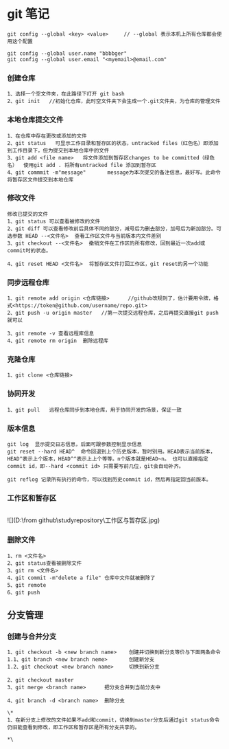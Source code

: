 # git 笔记



~~~
git config --global <key> <value>     // --global 表示本机上所有仓库都会使用这个配置

git config --global user.name "bbbbger"
git config --global user.email "<myemail>@email.com"
~~~

### 创建仓库

~~~git
1、选择一个空文件夹，在此路径下打开 git bash
2、git init   //初始化仓库，此时空文件夹下会生成一个.git文件夹，为仓库的管理文件

~~~

### 本地仓库提交文件

~~~
1、在仓库中存在更改或添加的文件
2、git status   可显示工作目录和暂存区的状态，untracked files（红色名）即添加到工作目录下，但为提交到本地仓库中的文件
3、git add <file name>   将文件添加到暂存区changes to be committed（绿色名）  使用git add . 将所有untracked file 添加到暂存区
4、git commmit -m"message"       message为本次提交的备注信息，最好写。此命令将暂存区文件提交到本地仓库
~~~

### 修改文件

~~~
修改已提交的文件
1、git status 可以查看被修改的文件
2、git diff 可以查看修改前后具体不同的部分，减号后为删去部分，加号后为新加部分。可选参数 HEAD --<文件名>  查看工作区文件与当前版本内文件差别
3、git checkout --<文件名>  撤销文件在工作区的所有修改，回到最近一次add或commit时的状态。

4、git reset HEAD <文件名>  将暂存区文件打回工作区，git reset的另一个功能
~~~

### 同步远程仓库

~~~
1、git remote add origin <仓库链接>      //github改规则了，估计要用令牌，格式<https://token@github.com/username/repo.git>
2、git push -u origin master   //第一次提交远程仓库，之后再提交直接git push就可以

3、git remote -v 查看远程库信息
4、git remote rm origin  删除远程库

~~~



### 克隆仓库

~~~
1、git clone <仓库链接>
~~~

### 协同开发

~~~
1、git pull   远程仓库同步到本地仓库，用于协同开发的场景，保证一致
~~~







### 版本信息

~~~ 
git log  显示提交日志信息，后面可跟参数控制显示信息
git reset --hard HEAD^  命令回退到上个历史版本，暂时别用。HEAD表示当前版本，HEAD^表示上个版本，HEAD^^表示上上个等等。n个版本就是HEAD~n。 也可以直接指定commit id，即--hard <commit id> 只需要写前几位，git会自动补齐。

git reflog 记录所有执行的命令，可以找到历史commit id，然后再指定回当前版本。
~~~

### 工作区和暂存区

~~~

~~~

![](D:\from github\studyrepository\工作区与暂存区.jpg)



### 删除文件

~~~
1、rm <文件名>
2、git status查看被删除文件
3、git rm <文件名>
4、git commit -m"delete a file" 仓库中文件就被删除了
5、git remote
6、git push
~~~



## 分支管理

### 创建与合并分支

~~~
1、git checkout -b <new branch name>    创建并切换到新分支等价与下面两条命令
1.1、git branch <new branch neme>       创建新分支
1.2、git checkout <new branch name>     切换到新分支

2、git checkout master
3、git merge <branch name>      把分支合并到当前分支中

4、git branch -d <branch name>  删除分支

\*
1、在新分支上修改的文件如果不add和commit，切换到master分支后通过git status命令仍旧能查看到修改，即工作区和暂存区是所有分支共享的。

*\
~~~





